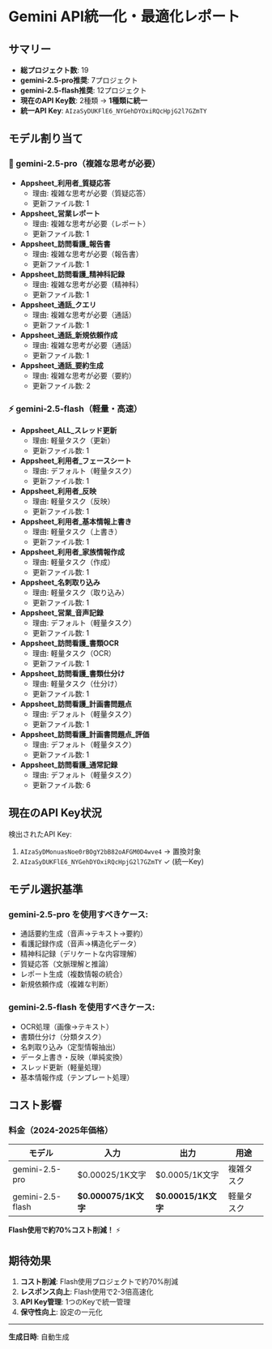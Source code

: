 
# Gemini API統一化・最適化レポート

## サマリー

- **総プロジェクト数**: 19
- **gemini-2.5-pro推奨**: 7プロジェクト
- **gemini-2.5-flash推奨**: 12プロジェクト
- **現在のAPI Key数**: 2種類 → **1種類に統一**
- **統一API Key**: `AIzaSyDUKFlE6_NYGehDYOxiRQcHpjG2l7GZmTY`

## モデル割り当て

### 🔵 gemini-2.5-pro（複雑な思考が必要）

- **Appsheet_利用者_質疑応答**
  - 理由: 複雑な思考が必要（質疑応答）
  - 更新ファイル数: 1
- **Appsheet_営業レポート**
  - 理由: 複雑な思考が必要（レポート）
  - 更新ファイル数: 1
- **Appsheet_訪問看護_報告書**
  - 理由: 複雑な思考が必要（報告書）
  - 更新ファイル数: 1
- **Appsheet_訪問看護_精神科記録**
  - 理由: 複雑な思考が必要（精神科）
  - 更新ファイル数: 1
- **Appsheet_通話_クエリ**
  - 理由: 複雑な思考が必要（通話）
  - 更新ファイル数: 1
- **Appsheet_通話_新規依頼作成**
  - 理由: 複雑な思考が必要（通話）
  - 更新ファイル数: 1
- **Appsheet_通話_要約生成**
  - 理由: 複雑な思考が必要（要約）
  - 更新ファイル数: 2

### ⚡ gemini-2.5-flash（軽量・高速）

- **Appsheet_ALL_スレッド更新**
  - 理由: 軽量タスク（更新）
  - 更新ファイル数: 1
- **Appsheet_利用者_フェースシート**
  - 理由: デフォルト（軽量タスク）
  - 更新ファイル数: 1
- **Appsheet_利用者_反映**
  - 理由: 軽量タスク（反映）
  - 更新ファイル数: 1
- **Appsheet_利用者_基本情報上書き**
  - 理由: 軽量タスク（上書き）
  - 更新ファイル数: 1
- **Appsheet_利用者_家族情報作成**
  - 理由: 軽量タスク（作成）
  - 更新ファイル数: 1
- **Appsheet_名刺取り込み**
  - 理由: 軽量タスク（取り込み）
  - 更新ファイル数: 1
- **Appsheet_営業_音声記録**
  - 理由: デフォルト（軽量タスク）
  - 更新ファイル数: 1
- **Appsheet_訪問看護_書類OCR**
  - 理由: 軽量タスク（OCR）
  - 更新ファイル数: 1
- **Appsheet_訪問看護_書類仕分け**
  - 理由: 軽量タスク（仕分け）
  - 更新ファイル数: 1
- **Appsheet_訪問看護_計画書問題点**
  - 理由: デフォルト（軽量タスク）
  - 更新ファイル数: 1
- **Appsheet_訪問看護_計画書問題点_評価**
  - 理由: デフォルト（軽量タスク）
  - 更新ファイル数: 1
- **Appsheet_訪問看護_通常記録**
  - 理由: デフォルト（軽量タスク）
  - 更新ファイル数: 6


## 現在のAPI Key状況

検出されたAPI Key:
1. `AIzaSyDMonuasNoe0rBOgY2bB82oAFGM0D4wve4` → 置換対象
2. `AIzaSyDUKFlE6_NYGehDYOxiRQcHpjG2l7GZmTY` ✓ (統一Key)


## モデル選択基準

### gemini-2.5-pro を使用すべきケース:
- 通話要約生成（音声→テキスト→要約）
- 看護記録作成（音声→構造化データ）
- 精神科記録（デリケートな内容理解）
- 質疑応答（文脈理解と推論）
- レポート生成（複数情報の統合）
- 新規依頼作成（複雑な判断）

### gemini-2.5-flash を使用すべきケース:
- OCR処理（画像→テキスト）
- 書類仕分け（分類タスク）
- 名刺取り込み（定型情報抽出）
- データ上書き・反映（単純変換）
- スレッド更新（軽量処理）
- 基本情報作成（テンプレート処理）

## コスト影響

### 料金（2024-2025年価格）

| モデル | 入力 | 出力 | 用途 |
|--------|------|------|------|
| gemini-2.5-pro | $0.00025/1K文字 | $0.0005/1K文字 | 複雑タスク |
| gemini-2.5-flash | **$0.000075/1K文字** | **$0.00015/1K文字** | 軽量タスク |

**Flash使用で約70%コスト削減！** ⚡

## 期待効果

1. **コスト削減**: Flash使用プロジェクトで約70%削減
2. **レスポンス向上**: Flash使用で2-3倍高速化
3. **API Key管理**: 1つのKeyで統一管理
4. **保守性向上**: 設定の一元化

---

**生成日時**: 自動生成
